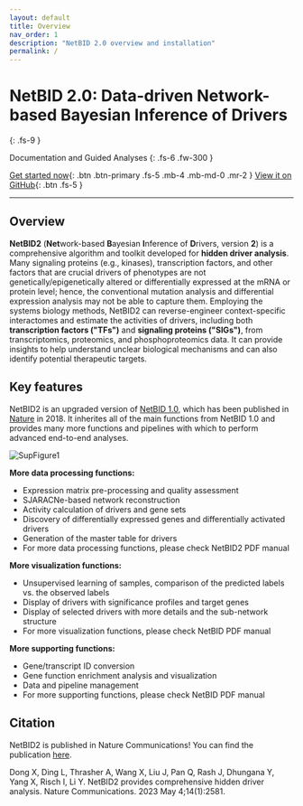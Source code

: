 ```yaml
---
layout: default
title: Overview
nav_order: 1
description: "NetBID 2.0 overview and installation"
permalink: /
---
```


      
# NetBID 2.0: Data-driven Network-based Bayesian Inference of Drivers
{: .fs-9 }

Documentation and Guided Analyses
{: .fs-6 .fw-300 }

[Get started now](#getting-started){: .btn .btn-primary .fs-5 .mb-4 .mb-md-0 .mr-2 } [View it on GitHub](https://github.com/jyyulab/NetBID){: .btn .fs-5 }

---

## Overview

**NetBID2** (**Net**work-based **B**ayesian **I**nference of **D**rivers, version **2**) is a comprehensive algorithm and toolkit developed for **hidden driver analysis**.
Many signaling proteins (e.g., kinases), transcription factors, and other factors that are crucial drivers of phenotypes are not genetically/epigenetically altered or differentially expressed at the mRNA or protein
level; hence, the conventional mutation analysis and differential expression analysis may not be able to capture them. Employing the systems biology methods, NetBID2 can reverse-engineer context-specific interactomes 
and estimate the activities of drivers, including both **transcription factors ("TFs")** and **signaling proteins ("SIGs")**, from transcriptomics, proteomics, and phosphoproteomics data. It can provide insights to help understand unclear biological mechanisms and can also identify potential therapeutic targets.

## Key features

NetBID2 is an upgraded version of [NetBID 1.0](https://github.com/jyyulab/NetBID/releases/tag/1.0.0), which has been published in [Nature](https://www.nature.com/articles/s41586-018-0177-0) in 2018. It inherites all of the main functions from NetBID 1.0 and provides many more functions and pipelines with which to perform advanced end-to-end analyses.

![SupFigure1](SupFigure1.jpg)

**More data processing functions:** 

- Expression matrix pre-processing and quality assessment
- SJARACNe-based network reconstruction
- Activity calculation of drivers and gene sets
- Discovery of differentially expressed genes and differentially activated drivers
- Generation of the master table for drivers
- For more data processing functions, please check NetBID2 PDF manual

**More visualization functions:**

- Unsupervised learning of samples, comparison of the predicted labels vs. the observed labels
- Display of drivers with significance profiles and target genes
- Display of selected drivers with more details and the sub-network structure
- For more visualization functions, please check NetBID PDF manual

**More supporting functions:**

- Gene/transcript ID conversion
- Gene function enrichment analysis and visualization
- Data and pipeline management
- For more supporting functions, please check NetBID PDF manual

## Citation
NetBID2 is published in Nature Communications! You can find the publication [here](https://www.nature.com/articles/s41467-023-38335-6).

Dong X, Ding L, Thrasher A, Wang X, Liu J, Pan Q, Rash J, Dhungana Y, Yang X, Risch I, Li Y. NetBID2 provides comprehensive hidden driver analysis. Nature Communications. 2023 May 4;14(1):2581.



